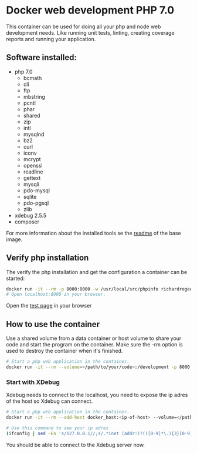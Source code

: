 # Docker web development PHP 7.0
This container can be used for doing all your php and node web development needs. Like running unit tests, linting, creating coverage reports and running your application.

## Software installed:
 - php 7.0
    - bcmath
    - cli
    - ftp
    - mbstring
    - pcntl
    - phar
    - shared
    - zip
    - intl
    - mysqlnd
    - bz2
    - curl
    - iconv
    - mcrypt
    - openssl
    - readline
    - gettext
    - mysqli
    - pdo-mysql
    - sqlite
    - pdo-pgsql
    - zlib
 - xdebug 2.5.5
 - composer
 
For more information about the installed tools se the [readme](../base/README.md) of the base image.

## Verify php installation
The verify the php installation and get the configuration a container can be started:
```bash
docker run -it --rm -p 8000:8000 -w /usr/local/src/phpinfo richardregeer/web-development:php-7.0 php -S 0.0.0.0:8000
# Open localhost:8000 in your browser.
```
Open the [test page](http://localhost:8000) in your browser

## How to use the container
Use a shared volume from a data container or host volume to share your code and start the program on the container.
Make sure the -rm option is used to destroy the container when it's finished.

```bash
# Start a php web application in the container.
docker run -it --rm --volume=</path/to/your/code>:/development -p 8000:8000 richardregeer/web-development:php-7.0 php -S 0.0.0.0:8000
```

### Start with XDebug
Xdebug needs to connect to the localhost, you need to expose the ip adres of the host so Xdebug can connect.
```bash
# Start a php web application in the container.
docker run -it --rm --add-host docker_host:<ip-of-host> --volume=</path/to/your/code>:/development -p 8000:8000 richardregeer/web-development:php-7.0 php -S 0.0.0.0:8000

# Use this command to see your ip adres
(ifconfig | sed -En 's/127.0.0.1//;s/.*inet (addr:)?(([0-9]*\.){3}[0-9]*).*/\2/p' | sed -n 1p)
```
You should be able to connect to the Xdebug server now.
